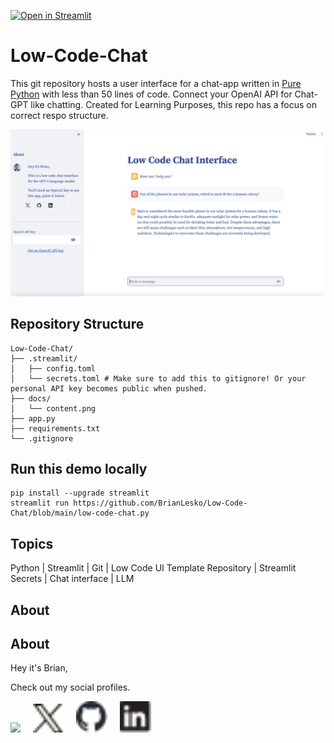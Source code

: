 [![Open in Streamlit](https://static.streamlit.io/badges/streamlit_badge_black_white.svg)](https://rental-floorplans-brianlesko.streamlit.app)
# Low-Code-Chat
This git repository hosts a user interface for a chat-app written in [Pure Python](https://github.com/BrianLesko/Low-Code-Chat/blob/main/low-code-chat.py) with less than 50 lines of  code. Connect your OpenAI API for Chat-GPT like chatting. Created for Learning Purposes, this repo has a focus on correct respo structure.

![](docs/preview.png)

## Repository Structure
```
Low-Code-Chat/
├── .streamlit/
│   ├── config.toml
│   └── secrets.toml # Make sure to add this to gitignore! Or your personal API key becomes public when pushed. 
├── docs/
│   └── content.png
├── app.py
├── requirements.txt
└── .gitignore
```

## Run this demo locally
```
pip install --upgrade streamlit
streamlit run https://github.com/BrianLesko/Low-Code-Chat/blob/main/low-code-chat.py
```

## Topics 
Python | Streamlit | Git | Low Code UI
Template Repository | Streamlit Secrets | Chat interface | LLM

## About

## About

Hey it's Brian,

Check out my social profiles. 

<img src="docs/bl.png" width="100"> &nbsp; &nbsp; <a href="https://twitter.com/BrianJosephLeko"><img src="https://raw.githubusercontent.com/BrianLesko/BrianLesko/f43df68f90b4aaad198d76afd3eb074c8040a119/.socials/x-logo.svg" width="50"></a> &nbsp; &nbsp; <a href="https://github.com/BrianLesko"><img src="https://raw.githubusercontent.com/BrianLesko/BrianLesko/efa936b96cd1c5e6b6c1c7beeb653f99be93af4f/.socials/github-mark.svg" width="50"></a> &nbsp; &nbsp; <a href="https://www.linkedin.com/in/brianlesko/"><img src="https://raw.githubusercontent.com/BrianLesko/BrianLesko/81a524efec54faf96723bda4a86056a71c3de21b/.socials/linkedin-icon.svg" width="50"></a>

